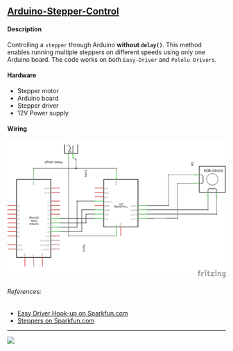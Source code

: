 ## [Arduino-Stepper-Control](https://github.com/ArdooTala/Arduino-Stepper-Control.git)

#### Description
Controlling a `stepper` through Arduino **without `delay()`**. This method enables running multiple steppers on different speeds using only one Arduino board. The code works on both `Easy-Driver` and `Pololu Drivers`.

#### Hardware
- Stepper motor
- Arduino board
- Stepper driver
- 12V Power supply

#### Wiring
![Wiring](./Doc/Schematic.png)

###### References:
- [Easy Driver Hook-up on Sparkfun.com](https://learn.sparkfun.com/tutorials/easy-driver-hook-up-guide/all)
- [Steppers on Sparkfun.com](https://www.sparkfun.com/tutorials/400)

---

[<img src="https://scontent.fmad3-5.fna.fbcdn.net/v/t1.0-9/13770259_10154385535628824_2677570477692999619_n.png?_nc_cat=104&_nc_ht=scontent.fmad3-5.fna&oh=a6ceef2e8bc078ec9a748405418ca69c&oe=5CBE64E5" height="100">](https://iaac.net/ "IAAC")
